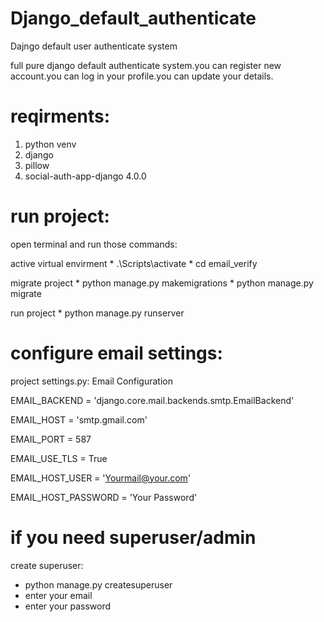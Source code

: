 # Django_default_authenticate
Dajngo default user authenticate system

full pure django default authenticate system.you can register new account.you can log in your profile.you can update your details.

# reqirments:
1. python venv
2. django
3. pillow
4. social-auth-app-django 4.0.0

# run project:
open terminal and run those commands:

active virtual envirment * .\Scripts\activate * cd email_verify

migrate project * python manage.py makemigrations * python manage.py migrate

run project * python manage.py runserver

# configure email settings:
project settings.py:
Email Configuration

EMAIL_BACKEND = 'django.core.mail.backends.smtp.EmailBackend'

EMAIL_HOST = 'smtp.gmail.com'

EMAIL_PORT = 587

EMAIL_USE_TLS = True

EMAIL_HOST_USER = 'Yourmail@your.com'

EMAIL_HOST_PASSWORD = 'Your Password'


# if you need superuser/admin
create superuser:

* python manage.py createsuperuser
* enter your email
* enter your password
